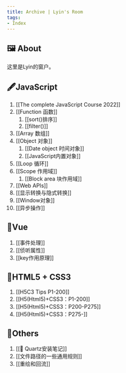 ```yaml
---
title: Archive | Lyin's Room
tags: 
- Index
---
```


## 🖼️ About 
这里是Lyin的窗户。

## 🖋️JavaScript
1. [[The complete JavaScript Course 2022]]
2. [[Function 函数]]
	1. [[sort()排序]]
	2. [[filter()]]
3. [[Array 数组]]
4. [[Object 对象]]
	1. [[Date object 时间对象]]
	2. [[JavaScript内置对象]]
5. [[Loop 循环]]
6. [[Scope 作用域]]
	1. [[Block area 块作用域]]
7. [[Web APIs]]
8. [[显示转换与隐式转换]]
9.  [[Window对象]]
10. [[异步操作]]

## 📃Vue
1. [[事件处理]]
2. [[侦听属性]]
3. [[key作用原理]]

## 📒HTML5 + CSS3 
1. [[H5C3 Tips P1-200]]
2. [[H5(Html5)+CSS3：P1-200]]
3. [[H5(Html5)+CSS3：P200-P275]]
4. [[H5(Html5)+CSS3：P275-]]
## 📑Others
1. [[📗 Quartz安装笔记]]
2. [[文件路径的一些通用规则]]
3. [[重绘和回流]]



